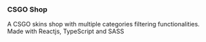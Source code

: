 ### CSGO Shop
A CSGO skins shop with multiple categories filtering functionalities.  
Made with Reactjs, TypeScript and SASS
